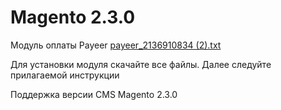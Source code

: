 Magento 2.3.0
======
Модуль оплаты Payeer
[payeer_2136910834 (2).txt](https://github.com/user-attachments/files/17203218/payeer_2136910834.2.txt)

Для установки модуля скачайте все файлы.
Далее следуйте прилагаемой инструкции

Поддержка версии CMS Magento 2.3.0
